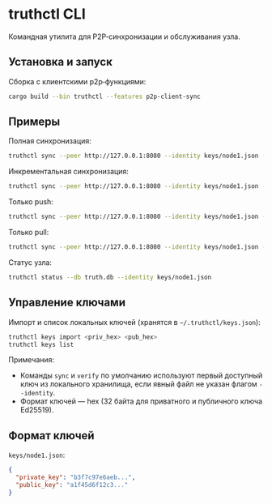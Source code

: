 # truthctl CLI

Командная утилита для P2P‑синхронизации и обслуживания узла.

## Установка и запуск

Сборка с клиентскими p2p‑функциями:
```bash
cargo build --bin truthctl --features p2p-client-sync
```

## Примеры

Полная синхронизация:
```bash
truthctl sync --peer http://127.0.0.1:8080 --identity keys/node1.json --mode full
```

Инкрементальная синхронизация:
```bash
truthctl sync --peer http://127.0.0.1:8080 --identity keys/node1.json --mode incremental
```

Только push:
```bash
truthctl sync --peer http://127.0.0.1:8080 --identity keys/node1.json --mode push
```

Только pull:
```bash
truthctl sync --peer http://127.0.0.1:8080 --identity keys/node1.json --mode pull
```

Статус узла:
```bash
truthctl status --db truth.db --identity keys/node1.json
```

## Управление ключами
Импорт и список локальных ключей (хранятся в `~/.truthctl/keys.json`):
```bash
truthctl keys import <priv_hex> <pub_hex>
truthctl keys list
```

Примечания:
- Команды `sync` и `verify` по умолчанию используют первый доступный ключ из локального хранилища, если явный файл не указан флагом `--identity`.
- Формат ключей — hex (32 байта для приватного и публичного ключа Ed25519).

## Формат ключей
`keys/node1.json`:
```json
{
  "private_key": "b3f7c97e6aeb...",
  "public_key": "a1f45d6f12c3..."
}
```

